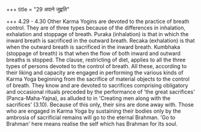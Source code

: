 +++
title = "29 अपाने जुह्वति"

+++
4.29 - 4.30 Other Karma Yogins are devoted to the practice of breath
control. They are of three types because of the differences in
inhalation, exhalation and stoppage of breath. Puraka (inhalation) is
that in which the inward breath is sacrificed in the outward breath.
Recaka (exhalation) is that when the outward breath is sacrificed in the
inward breath. Kumbhaka (stoppage of breath) is that when the flow of
both inward and outward breaths is stopped. The clause, restricting of
diet, applies to all the three types of persons devoted to the control
of breath. All these, according to their liking and capacity are engaged
in performing the various kinds of Karma Yoga beginning from the
sacrifice of material objects to the control of breath. They know and
are devoted to sacrifices comprising obligatory and occasional rituals
preceded by the performance of 'the great sacrifices'
(Panca-Maha-Yajna), as alluded to in 'Creating men along with the
sacrifices' (3.10). Because of this only, their sins are done away with.
Those who are engaged in Karma Yoga by sustaining their bodies only by
the ambrosia of sacrificial remains will go to the eternal Brahman. 'Go
to Brahman' here means realise the self which has Brahman for Its soul.
